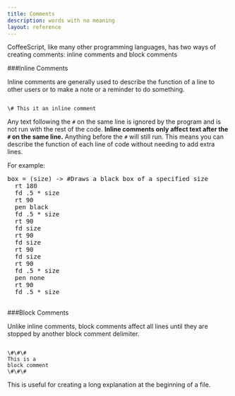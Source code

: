 ```yaml
---
title: Comments
description: words with no meaning
layout: reference
---
```


CoffeeScript, like many other programming languages, has two ways of creating comments: inline comments and block comments

###Inline Comments

Inline comments are generally used to describe the function of a line to other users or to make a note or a reminder to do something. 

<code class="jumbo">
<span data-dfn="inline comment delimiter">\#</span> This it an inline comment
</code>

Any text following the `#` on the same line is ignored by the program and is not run with the rest of the code. **Inline comments only affect text after the `#` on the same line.** Anything before the `#` will still run. This means you can describe the function of each line of code without needing to add extra lines. 

For example: 

<pre class='examp'>
box = (size) -> <span data-dfnup="this inline comment is ignored when running the code">#Draws a black box of a specified size
  rt 180
  fd .5 * size
  rt 90
  pen black
  fd .5 * size
  rt 90
  fd size
  rt 90
  fd size
  rt 90
  fd size
  rt 90
  fd .5 * size
  pen none
  rt 90
  fd .5 * size
  </pre>

###Block Comments

Unlike inline comments, block comments affect all lines until they are stopped by another block comment delimiter. 

<code class="jumbo">
<span data-dfnup="block comment delimiter">\#\#\#</span>
This is a
block comment
\#\#\#
</code>

This is useful for creating a long explanation at the beginning of a file. 
